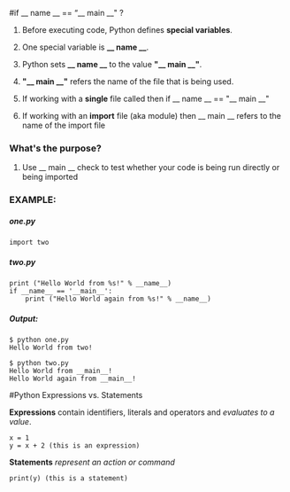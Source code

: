 #if __ name __ == “__ main __" ?

1. Before executing code, Python defines **special variables**.

2. One special variable is **__ name __**.

  1. Python sets **__ name __** to the value **"__ main __"**.

  2. **"__ main __"** refers the name of the file that is being used.

  3. If working with a **single** file called then if __ name __ == "__ main __"

  4. If working with an **import** file (aka module) then __ main __ refers to the name of the import file

### What's the purpose?

1. Use __ main __ check to test whether your code is being run directly or being imported

### EXAMPLE:

##### one.py
```
import two
```

##### two.py
```
print ("Hello World from %s!" % __name__)
if __name__ == '__main__':
	print ("Hello World again from %s!" % __name__)
```

##### Output:

```
$ python one.py
Hello World from two!
```
```
$ python two.py
Hello World from __main__!
Hello World again from __main__!
```

#Python Expressions vs. Statements

**Expressions** contain identifiers, literals and operators and *evaluates to a value*.
```
x = 1
y = x + 2 (this is an expression)
```

**Statements** *represent an action or command*
```
print(y) (this is a statement)
```



